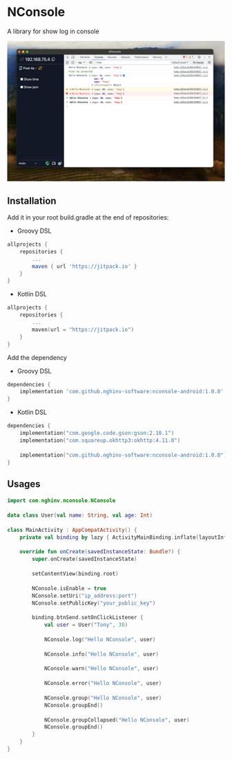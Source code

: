 # NConsole

A library for show log in console

![Demo NConsole](./assets/demo_nconsole.png)


## Installation

Add it in your root build.gradle at the end of repositories:

- Groovy DSL

```groovy
allprojects {
    repositories {
        ...
        maven { url 'https://jitpack.io' }
    }
}
```

- Kotlin DSL

```kotlin
allprojects {
    repositories {
        ...
        maven(url = "https://jitpack.io")
    }
}
```

Add the dependency

- Groovy DSL

```groovy
dependencies {
    implementation 'com.github.nghinv-software:nconsole-android:1.0.0'
}
```

- Kotlin DSL

```kotlin
dependencies {
    implementation("com.google.code.gson:gson:2.10.1")
    implementation("com.squareup.okhttp3:okhttp:4.11.0")

    implementation("com.github.nghinv-software:nconsole-android:1.0.0")
}
```

## Usages

```kotlin
import com.nghinv.nconsole.NConsole

data class User(val name: String, val age: Int)

class MainActivity : AppCompatActivity() {
    private val binding by lazy { ActivityMainBinding.inflate(layoutInflater) }

    override fun onCreate(savedInstanceState: Bundle?) {
        super.onCreate(savedInstanceState)

        setContentView(binding.root)

        NConsole.isEnable = true
        NConsole.setUri("ip_address:port")
        NConsole.setPublicKey("your_public_key")

        binding.btnSend.setOnClickListener {
            val user = User("Tony", 30)
            
            NConsole.log("Hello NConsole", user)

            NConsole.info("Hello NConsole", user)

            NConsole.warn("Hello NConsole", user)

            NConsole.error("Hello NConsole", user)

            NConsole.group("Hello NConsole", user)
            NConsole.groupEnd()
            
            NConsole.groupCollapsed("Hello NConsole", user)
            NConsole.groupEnd()
        }
    }
}
```
